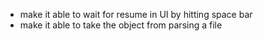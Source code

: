 - make it able to wait for resume in UI by hitting space bar
- make it able to take the object from parsing a file
